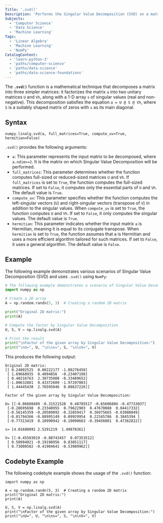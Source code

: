 ```yaml
---
Title: '.svd()'
Description: 'Performs the Singular Value Decomposition (SVD) on a matrix, breaking it down into singular vectors and values.'
Subjects:
  - 'Computer Science'
  - 'Data Science'
  - 'Machine Learning'
Tags:
  - 'Linear Algebra'
  - 'Machine Learning'
  - 'NumPy'
CatalogContent:
  - 'learn-python-3'
  - 'paths/computer-science'
  - 'paths/data-science'
  - 'paths/data-science-foundations'
---
```


The **`.svd()`** function is a mathematical technique that decomposes a matrix into three simpler matrices: it factorizes the matrix `a` into two unitary matrices `U` and `Vh`, along with a 1-D array `s` of singular values (real and non-negative). This decomposition satisfies the equation `a = U @ S @ Vh`, where `S` is a suitably shaped matrix of zeros with `s` as its main diagonal.

## Syntax

```pseudo
numpy.linalg.svd(a, full_matrices=True, compute_uv=True, hermitian=False)
```

`.svd()` provides the following arguments:

- `a`: This parameter represents the input matrix to be decomposed, where `a.ndim>=2`. It is the matrix on which Singular Value Decomposition will be performed.
- `full_matrices`: This parameter determines whether the function computes full-sized or reduced-sized matrices `U` and `Vh`. If `full_matrices` is set to `True`, the function computes the full-sized matrices. If set to `False`, it computes only the essential parts of `U` and `Vh`. The default value is `True`.
- `compute_uv`: This parameter specifies whether the function computes the left-singular vectors (`U`) and right-singular vectors (transpose of `V`) in addition to the singular values. When `compute_uv` is set to `True`, the function computes `U` and `Vh`. If set to `False`, it only computes the singular values. The default value is `True`.
- `hermitian`: This parameter indicates whether the input matrix `a` is Hermitian, meaning it is equal to its conjugate transpose. When `hermitian` is set to `True`, the function assumes that a is Hermitian and uses a more efficient algorithm tailored for such matrices. If set to `False`, it uses a general algorithm. The default value is `False`.

## Example
The following example demonstrates various scenarios of Singular Value Decomposition (SVD) and uses `.svd()` using `NumPy`:

```py
# The following example demonstrates a scenario of Singular Value Decomposition (SVD) for a 2D matrix using NumPy:
import numpy as np

# Create a 2D array
A = np.random.randn(5, 3)  # Creating a random 2D matrix

print("Original 2D matrix:") 
print(A) 

# Compute the factor by Singular Value Decomposition
U, S, V = np.linalg.svd(A)  

# Print the result 
print("\nFactor of the given array by Singular Value Decomposition:") 
print("\nU=", U, "\n\ns=", S, "\n\nV=", V)
```

This produces the following output:

```shell
Original 2D matrix:
[[ 0.24802525  0.08222177 -1.08276458]
 [ 1.69668935  0.4094856  -0.23407198]
 [ 0.40216763  2.30735008 -0.33489652]
 [-1.00632881  0.43372609 -1.97297003]
 [ 1.44445438  2.76595846  0.08637226]]

Factor of the given array by Singular Value Decomposition:

U= [[-0.06608409 -0.31521528  0.48785517 -0.65606804 -0.47733037]
 [-0.28695698  0.23340955  0.79622903  0.47670088  0.04417332]
 [-0.56145359 -0.20509892 -0.32859417  0.36975665 -0.63088049]
 [-0.01794366 -0.88995149  0.09929954  0.22345786  0.3845394 ]
 [-0.77313419  0.10990942 -0.10090663 -0.39456001  0.47362822]] 

s= [4.01680091 2.5291219  1.49878361] 

V= [[-0.45503019 -0.88743457  0.07353512]
 [ 0.50994021 -0.19198956  0.83851117]
 [ 0.73000582 -0.41904641 -0.53989962]]
 ```

 ## Codebyte Example
 
 The following codebyte example shows the usage of the `.svd()` function:

```codebyte/python
import numpy as np

A = np.random.randn(5, 3)  # Creating a random 2D matrix
print("Original 2D matrix:") 
print(A) 

U, S, V = np.linalg.svd(A)  
print("\nFactor of the given array by Singular Value Decomposition:") 
print("\nU=", U, "\n\ns=", S, "\n\nV=", V)
```